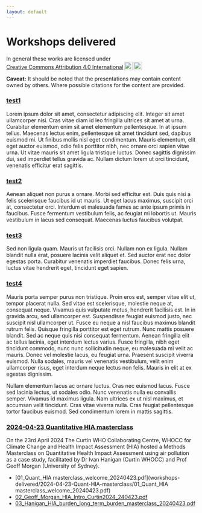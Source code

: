 ```yaml
---
layout: default
---
```


# Workshops delivered

<p xmlns:cc="http://creativecommons.org/ns#" >In general these works are licensed under <a href="https://creativecommons.org/licenses/by/4.0/?ref=chooser-v1" target="_blank" rel="license noopener noreferrer" style="display:inline-block;">Creative Commons Attribution 4.0 International<img style="height:22px!important;margin-left:3px;vertical-align:text-bottom;" src="https://mirrors.creativecommons.org/presskit/icons/cc.svg?ref=chooser-v1" alt=""><img style="height:22px!important;margin-left:3px;vertical-align:text-bottom;" src="https://mirrors.creativecommons.org/presskit/icons/by.svg?ref=chooser-v1" alt=""></a></p>


**Caveat:** It should be noted that the presentations may contain content owned by others. Where possible citations for the content are provided.  

### [test1](#test1)

Lorem ipsum dolor sit amet, consectetur adipiscing elit. Integer sit amet ullamcorper nisi. Cras vitae diam id leo fringilla ultrices sit amet at urna. Curabitur elementum enim sit amet elementum pellentesque. In at ipsum tellus. Maecenas lectus enim, pellentesque sit amet tincidunt sed, dapibus euismod mi. Ut finibus mollis nisl eget condimentum. Mauris elementum, elit eget auctor euismod, odio felis porttitor nibh, nec ornare orci sapien vitae urna. Ut vitae mauris sit amet ligula tristique luctus. Donec sagittis dignissim dui, sed imperdiet tellus gravida ac. Nullam dictum lorem ut orci tincidunt, venenatis efficitur erat sagittis.

### [test2](#test2)

Aenean aliquet non purus a ornare. Morbi sed efficitur est. Duis quis nisi a felis scelerisque faucibus id ut mauris. Ut eget lacus maximus, suscipit orci at, consectetur orci. Interdum et malesuada fames ac ante ipsum primis in faucibus. Fusce fermentum vestibulum felis, ac feugiat mi lobortis ut. Mauris vestibulum in lacus sed consequat. Maecenas luctus faucibus volutpat.

### [test3](#test3)

Sed non ligula quam. Mauris ut facilisis orci. Nullam non ex ligula. Nullam blandit nulla erat, posuere lacinia velit aliquet et. Sed auctor erat nec dolor egestas porta. Curabitur venenatis imperdiet faucibus. Donec felis urna, luctus vitae hendrerit eget, tincidunt eget sapien.

### [test4](#test4)

Mauris porta semper purus non tristique. Proin eros est, semper vitae elit ut, tempor placerat nulla. Sed vitae est scelerisque, molestie neque at, consequat neque. Vivamus quis vulputate metus, hendrerit facilisis est. In in gravida arcu, sed ullamcorper est. Suspendisse feugiat euismod justo, nec suscipit nisl ullamcorper ut. Fusce eu neque a nisl faucibus maximus blandit rutrum felis. Quisque fringilla porttitor est eget rutrum. Nunc mattis posuere blandit. Sed ac neque quis nisi consequat fermentum. Aenean fringilla elit ac tellus lacinia, eget interdum lectus varius. Fusce fringilla, nibh eget tincidunt commodo, nunc nunc sollicitudin neque, eu malesuada mi velit ac mauris. Donec vel molestie lacus, eu feugiat urna. Praesent suscipit viverra euismod. Nulla sodales, mauris vel venenatis vestibulum, velit enim ullamcorper risus, eget interdum neque lectus non felis. Mauris in elit at ex egestas dignissim.

Nullam elementum lacus ac ornare luctus. Cras nec euismod lacus. Fusce sed lacinia lectus, ut sodales odio. Nunc venenatis nulla eu convallis semper. Vivamus id maximus ligula. Nam ultrices ex ut nisl maximus, et accumsan velit tincidunt. Cras vitae viverra nulla. Cras feugiat pellentesque tortor faucibus euismod. Sed condimentum lorem in mattis sagittis.

### [2024-04-23 Quantitative HIA masterclass](#2024-04-23-Quantitative-HIA-masterclass)

On the 23rd April 2024 The Curtin WHO Collaborating Centre, WHOCC for Climate Change and Health Impact Assessment (HIA) hosted a Methods Masterclass on Quantitative Health Impact Assessment using air pollution as a case study, facilitated by Dr Ivan Hanigan (Curtin WHOCC) and Prof Geoff Morgan (University of Sydney).  


- [01_Quant_HIA masterclass_welcome_20240423.pdf](workshops-delivered/2024-04-23-Quant-HIA-masterclass/01_Quant_HIA masterclass_welcome_20240423.pdf)
- [02_Geoff_Morgan_HIA_Intro_Curtin2024_240423.pdf](workshops-delivered/2024-04-23-Quant-HIA-masterclass/02_Geoff_Morgan_HIA_Intro_Curtin2024_240423.pdf)
- [03_Hanigan_HIA_burden_long_term_burden_masterclass_20240423.pdf](workshops-delivered/2024-04-23-Quant-HIA-masterclass/03_Hanigan_HIA_burden_long_term_burden_masterclass_20240423.pdf)
